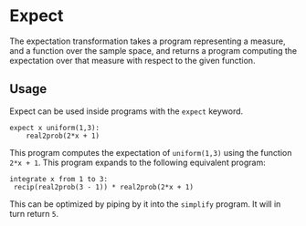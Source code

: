 # Expect

The expectation transformation takes a program representing a measure,
and a function over the sample space, and returns a program computing
the expectation over that measure with respect to the given function.

## Usage

Expect can be used inside programs with the `expect` keyword.

````nohighlight
expect x uniform(1,3):
    real2prob(2*x + 1)
````

This program computes the expectation of `uniform(1,3)` using the
function `2*x + 1`. This program expands to the following equivalent
program:

````
integrate x from 1 to 3: 
 recip(real2prob(3 - 1)) * real2prob(2*x + 1)
````

This can be optimized by piping by it into the `simplify` program. It
will in turn return `5`.